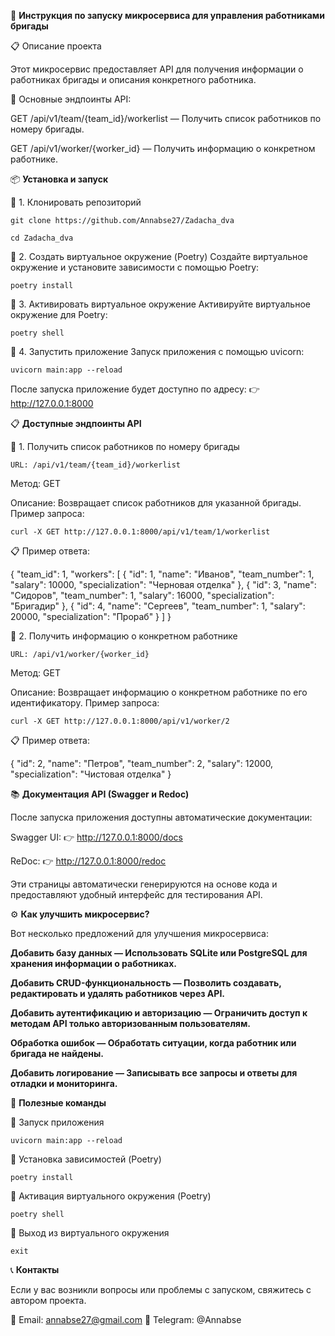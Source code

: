 🚀 **Инструкция по запуску микросервиса для управления работниками бригады**

📋 Описание проекта

Этот микросервис предоставляет API для получения информации о работниках бригады и описания конкретного работника.

📍 Основные эндпоинты API:

GET /api/v1/team/{team_id}/workerlist — Получить список работников по номеру бригады.

GET /api/v1/worker/{worker_id} — Получить информацию о конкретном работнике.


📦 **Установка и запуск**

🔹 1. Клонировать репозиторий
```
git clone https://github.com/Annabse27/Zadacha_dva
```
```
cd Zadacha_dva
```

🔹 2. Создать виртуальное окружение (Poetry)
Создайте виртуальное окружение и установите зависимости с помощью Poetry:
```
poetry install
```

🔹 3. Активировать виртуальное окружение
Активируйте виртуальное окружение для Poetry:
```
poetry shell
```

🔹 4. Запустить приложение
Запуск приложения с помощью uvicorn:
```
uvicorn main:app --reload
```

После запуска приложение будет доступно по адресу:
 👉 http://127.0.0.1:8000


📋 **Доступные эндпоинты API**

🔹 1. Получить список работников по номеру бригады
```
URL: /api/v1/team/{team_id}/workerlist
```

Метод: GET

Описание: Возвращает список работников для указанной бригады.
Пример запроса:
```
curl -X GET http://127.0.0.1:8000/api/v1/team/1/workerlist
```
📋 Пример ответа:

{
  "team_id": 1,
  "workers": [
    {
      "id": 1,
      "name": "Иванов",
      "team_number": 1,
      "salary": 10000,
      "specialization": "Черновая отделка"
    },
    {
      "id": 3,
      "name": "Сидоров",
      "team_number": 1,
      "salary": 16000,
      "specialization": "Бригадир"
    },
    {
      "id": 4,
      "name": "Сергеев",
      "team_number": 1,
      "salary": 20000,
      "specialization": "Прораб"
    }
  ]
}


🔹 2. Получить информацию о конкретном работнике
```
URL: /api/v1/worker/{worker_id}
```

Метод: GET

Описание: Возвращает информацию о конкретном работнике по его идентификатору.
Пример запроса:
```
curl -X GET http://127.0.0.1:8000/api/v1/worker/2
```
📋 Пример ответа:

{
  "id": 2,
  "name": "Петров",
  "team_number": 2,
  "salary": 12000,
  "specialization": "Чистовая отделка"
}


📚 **Документация API (Swagger и Redoc)**

После запуска приложения доступны автоматические документации:

Swagger UI: 👉 http://127.0.0.1:8000/docs

ReDoc: 👉 http://127.0.0.1:8000/redoc

Эти страницы автоматически генерируются на основе кода и предоставляют удобный интерфейс для тестирования API.

⚙️ **Как улучшить микросервис?**

Вот несколько предложений для улучшения микросервиса:

**Добавить базу данных — Использовать SQLite или PostgreSQL для хранения информации о работниках.**

**Добавить CRUD-функциональность — Позволить создавать, редактировать и удалять работников через API.**

**Добавить аутентификацию и авторизацию — Ограничить доступ к методам API только авторизованным пользователям.**

**Обработка ошибок — Обработать ситуации, когда работник или бригада не найдены.**

**Добавить логирование — Записывать все запросы и ответы для отладки и мониторинга.**


🚀 **Полезные команды**

🔹 Запуск приложения
```
uvicorn main:app --reload
```

🔹 Установка зависимостей (Poetry)
```
poetry install
```
🔹 Активация виртуального окружения (Poetry)
```
poetry shell
```
🔹 Выход из виртуального окружения
```
exit
```


📞 **Контакты**

Если у вас возникли вопросы или проблемы с запуском, свяжитесь с автором проекта.

 📧 Email: annabse27@gmail.com
 📱 Telegram: @Annabse

